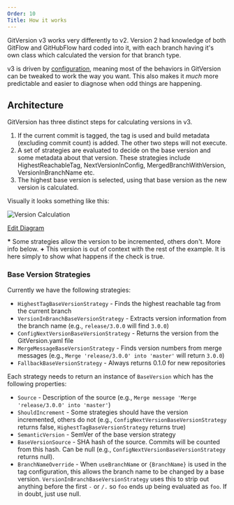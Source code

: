 ```yaml
---
Order: 10
Title: How it works
---
```


GitVersion v3 works very differently to v2. Version 2 had knowledge of both
GitFlow and GitHubFlow hard coded into it, with each branch having it's own
class which calculated the version for that branch type.

v3 is driven by [configuration](../configuration), meaning most of the
behaviors in GitVersion can be tweaked to work the way you want. This also makes
it *much* more predictable and easier to diagnose when odd things are happening.

## Architecture
GitVersion has three distinct steps for calculating versions in v3.

1. If the current commit is tagged, the tag is used and build metadata
(excluding commit count) is added. The other two steps will not execute.
2. A set of strategies are evaluated to decide on the base version and some
metadata about that version.  These strategies include HighestReachableTag,
NextVersionInConfig, MergedBranchWithVersion, VersionInBranchName etc.
3. The highest base version is selected, using that base version as the new
version is calculated.

Visually it looks something like this:

![Version Calculation](http://www.plantuml.com:80/plantuml/png/fLCxJyCm4DxzAsuib4P914i69De1CS38Vd6kYIN7ZcodK8aVp-KX6Y2fKCbY9NV-7lVb2WoOeoVOMRDNfH0lz1vUoNbbpGwrR3K6ws1p3rlk-bN8u972f2AC3GHEbLN8m1D1Jjg-mPuXAZvx9kL1ZW1KY5dOZczMI0Pf54VnHtf7jpaAWJg0sW-uXw4PK3Eb1sMaevfCW6i1_0m6po1l7HfPJUxvu5XYUOHLWq5MLptCudmMK9--u5glJ0dIEaVo1Dw3JgVM6Km4cM9mzyrQXHuQHnj7chhl0JcnIrHjno1wiWtgfi8eWVK_7OQAmBHrJWvORFVM2PmrE7AcWZGh-Lj0FvptVvLiUPnCdG_XhNhOov9wQ1fzv7nw5S5EwSvw6CDQNfnMwUAP0XQyQpj70nkx3Nn3p5NFY9IshbNWepKi8ublWFiSPkC0ee8El75Dv5aOxqZQBScbWpWn0Pe2wb6aM1p4Eea_0G00)

[Edit Diagram](http://www.plantuml.com/plantuml/form?url=http://www.plantuml.com/plantuml/png/fLCxJyCm4DxzAsuib4P914i69De1CS38Vd6kYIN7ZcodK8aVp-KX6Y2fKCbY9NV-7lVb2WoOeoVOMRDNfH0lz1vUoNbbpGwrR3K6ws1p3rlk-bN8u972f2AC3GHEbLN8m1D1Jjg-mPuXAZvx9kL1ZW1KY5dOZczMI0Pf54VnHtf7jpaAWJg0sW-uXw4PK3Eb1sMaevfCW6i1_0m6po1l7HfPJUxvu5XYUOHLWq5MLptCudmMK9--u5glJ0dIEaVo1Dw3JgVM6Km4cM9mzyrQXHuQHnj7chhl0JcnIrHjno1wiWtgfi8eWVK_7OQAmBHrJWvORFVM2PmrE7AcWZGh-Lj0FvptVvLiUPnCdG_XhNhOov9wQ1fzv7nw5S5EwSvw6CDQNfnMwUAP0XQyQpj70nkx3Nn3p5NFY9IshbNWepKi8ublWFiSPkC0ee8El75Dv5aOxqZQBScbWpWn0Pe2wb6aM1p4Eea_0G00)

**\*** Some strategies allow the version to be incremented, others don't. More
info below.
**+** This version is out of context with the rest of the example. It is here
simply to show what happens if the check is true.

### Base Version Strategies

Currently we have the following strategies:

- `HighestTagBaseVersionStrategy` - Finds the highest reachable tag from the
current branch
- `VersionInBranchBaseVersionStrategy` - Extracts version information from the
branch name (e.g., `release/3.0.0` will find `3.0.0`)
- `ConfigNextVersionBaseVersionStrategy` - Returns the version from the
GitVersion.yaml file
- `MergeMessageBaseVersionStrategy` - Finds version numbers from merge messages
(e.g., `Merge 'release/3.0.0' into 'master'` will return `3.0.0`)
- `FallbackBaseVersionStrategy` - Always returns 0.1.0 for new repositories

Each strategy needs to return an instance of `BaseVersion` which has the
following properties:

- `Source` - Description of the source (e.g., `Merge message 'Merge 'release/3.0.0' into 'master'`)
- `ShouldIncrement` - Some strategies should have the version incremented,
others do not (e.g., `ConfigNextVersionBaseVersionStrategy` returns false,
`HighestTagBaseVersionStrategy` returns true)
- `SemanticVersion` - SemVer of the base version strategy
- `BaseVersionSource` - SHA hash of the source. Commits will be counted from
this hash. Can be null (e.g., `ConfigNextVersionBaseVersionStrategy` returns
null).
- `BranchNameOverride` - When `useBranchName` or `{BranchName}` is used in the
tag configuration, this allows the branch name to be changed by a base version.
`VersionInBranchBaseVersionStrategy` uses this to strip out anything before the
first `-` or `/.` so `foo` ends up being evaluated as `foo`. If in doubt, just
use null.
